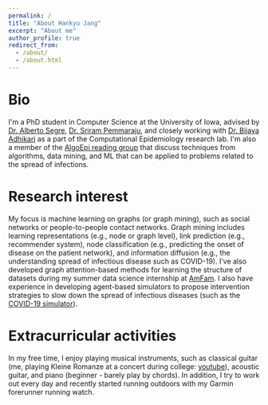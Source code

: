 ```yaml
---
permalink: /
title: "About Hankyu Jang"
excerpt: "About me"
author_profile: true
redirect_from: 
  - /about/
  - /about.html
---
```


Bio
======
I'm a PhD student in Computer Science at the University of Iowa, advised by [Dr. Alberto Segre](https://cs.uiowa.edu/people/alberto-segre), [Dr. Sriram Pemmaraju](https://cs.uiowa.edu/people/sriram-pemmaraju), and closely working with [Dr. Bijaya Adhikari](https://cs.uiowa.edu/people/bijaya-adhikari) as a part of the Computational Epidemiology research lab. I'm also a member of the [AlgoEpi reading group](https://compepiuiowa.github.io/reading-group/) that discuss techniques from algorithms, data mining, and ML that can be applied to problems related to the spread of infections.

Research interest
======
My focus is machine learning on graphs (or graph mining), such as social networks or people-to-people contact networks. Graph mining includes learning representations (e.g., node or graph level), link prediction (e.g., recommender system), node classification (e.g., predicting the onset of disease on the patient network), and information diffusion (e.g., the understanding spread of infectious disease such as COVID-19). I’ve also developed graph attention-based methods for learning the structure of datasets during my summer data science internship at [AmFam](https://www.ai-ml-amfam.com/team). I also have experience in developing agent-based simulators to propose intervention strategies to slow down the spread of infectious diseases (such as the [COVID-19 simulator](https://github.com/HankyuJang/Dialysis_COVID19)).

Extracurricular activities
======
In my free time, I enjoy playing musical instruments, such as classical guitar (me, playing Kleine Romanze at a concert during college: [youtube](https://youtu.be/gUUJiO6dBcM)), acoustic guitar, and piano (beginner - barely play by chords). In addition, I try to work out every day and recently started running outdoors with my Garmin forerunner running watch.
